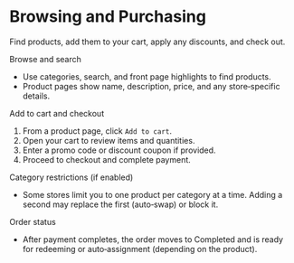 # Browsing and Purchasing

Find products, add them to your cart, apply any discounts, and check out.

Browse and search
- Use categories, search, and front page highlights to find products.
- Product pages show name, description, price, and any store‑specific details.

Add to cart and checkout
1) From a product page, click `Add to cart`.
2) Open your cart to review items and quantities.
3) Enter a promo code or discount coupon if provided.
4) Proceed to checkout and complete payment.

Category restrictions (if enabled)
- Some stores limit you to one product per category at a time. Adding a second may replace the first (auto‑swap) or block it.

Order status
- After payment completes, the order moves to Completed and is ready for redeeming or auto‑assignment (depending on the product).

